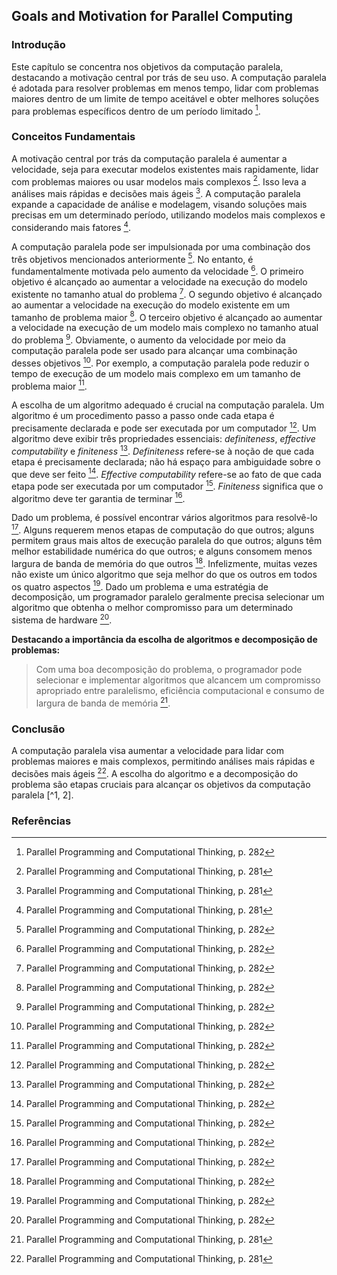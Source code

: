 ## Goals and Motivation for Parallel Computing

### Introdução
Este capítulo se concentra nos objetivos da computação paralela, destacando a motivação central por trás de seu uso. A computação paralela é adotada para resolver problemas em menos tempo, lidar com problemas maiores dentro de um limite de tempo aceitável e obter melhores soluções para problemas específicos dentro de um período limitado [^2].

### Conceitos Fundamentais

A motivação central por trás da computação paralela é aumentar a velocidade, seja para executar modelos existentes mais rapidamente, lidar com problemas maiores ou usar modelos mais complexos [^1]. Isso leva a análises mais rápidas e decisões mais ágeis [^1]. A computação paralela expande a capacidade de análise e modelagem, visando soluções mais precisas em um determinado período, utilizando modelos mais complexos e considerando mais fatores [^1].

A computação paralela pode ser impulsionada por uma combinação dos três objetivos mencionados anteriormente [^2]. No entanto, é fundamentalmente motivada pelo aumento da velocidade [^2]. O primeiro objetivo é alcançado ao aumentar a velocidade na execução do modelo existente no tamanho atual do problema [^2]. O segundo objetivo é alcançado ao aumentar a velocidade na execução do modelo existente em um tamanho de problema maior [^2]. O terceiro objetivo é alcançado ao aumentar a velocidade na execução de um modelo mais complexo no tamanho atual do problema [^2]. Obviamente, o aumento da velocidade por meio da computação paralela pode ser usado para alcançar uma combinação desses objetivos [^2]. Por exemplo, a computação paralela pode reduzir o tempo de execução de um modelo mais complexo em um tamanho de problema maior [^2].

A escolha de um algoritmo adequado é crucial na computação paralela. Um algoritmo é um procedimento passo a passo onde cada etapa é precisamente declarada e pode ser executada por um computador [^2]. Um algoritmo deve exibir três propriedades essenciais: *definiteness*, *effective computability* e *finiteness* [^2]. *Definiteness* refere-se à noção de que cada etapa é precisamente declarada; não há espaço para ambiguidade sobre o que deve ser feito [^2]. *Effective computability* refere-se ao fato de que cada etapa pode ser executada por um computador [^2]. *Finiteness* significa que o algoritmo deve ter garantia de terminar [^2].

Dado um problema, é possível encontrar vários algoritmos para resolvê-lo [^2]. Alguns requerem menos etapas de computação do que outros; alguns permitem graus mais altos de execução paralela do que outros; alguns têm melhor estabilidade numérica do que outros; e alguns consomem menos largura de banda de memória do que outros [^2]. Infelizmente, muitas vezes não existe um único algoritmo que seja melhor do que os outros em todos os quatro aspectos [^2]. Dado um problema e uma estratégia de decomposição, um programador paralelo geralmente precisa selecionar um algoritmo que obtenha o melhor compromisso para um determinado sistema de hardware [^2].

**Destacando a importância da escolha de algoritmos e decomposição de problemas:**

> Com uma boa decomposição do problema, o programador pode selecionar e implementar algoritmos que alcancem um compromisso apropriado entre paralelismo, eficiência computacional e consumo de largura de banda de memória [^1].

### Conclusão

A computação paralela visa aumentar a velocidade para lidar com problemas maiores e mais complexos, permitindo análises mais rápidas e decisões mais ágeis [^1]. A escolha do algoritmo e a decomposição do problema são etapas cruciais para alcançar os objetivos da computação paralela [^1, 2].

### Referências
[^1]: Parallel Programming and Computational Thinking, p. 281
[^2]: Parallel Programming and Computational Thinking, p. 282

<!-- END -->